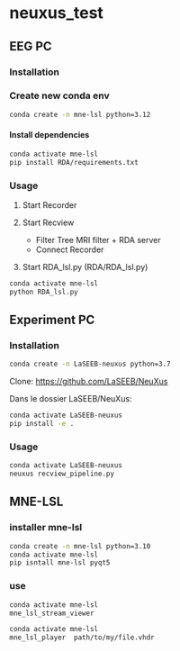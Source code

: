 # neuxus_test

## EEG PC

### Installation

### Create new conda env
```bash
conda create -n mne-lsl python=3.12
```
#### Install dependencies
```bash
conda activate mne-lsl
pip install RDA/requirements.txt
```

### Usage

1. Start Recorder

2. Start Recview
    - Filter Tree
        MRI filter + RDA server
    - Connect Recorder
3. Start RDA_lsl.py (RDA/RDA_lsl.py)
```bash
conda activate mne-lsl
python RDA_lsl.py
```

## Experiment PC

### Installation

```bash
conda create -n LaSEEB-neuxus python=3.7
```

Clone: https://github.com/LaSEEB/NeuXus

Dans le dossier LaSEEB/NeuXus:
```bash
conda activate LaSEEB-neuxus
pip install -e .
```

### Usage

```bash
conda activate LaSEEB-neuxus
neuxus recview_pipeline.py
```

## MNE-LSL

### installer mne-lsl
```bash
conda create -n mne-lsl python=3.10
conda activate mne-lsl
pip isntall mne-lsl pyqt5
```

### use
```bash
conda activate mne-lsl
mne_lsl_stream_viewer
```

```bash
conda activate mne-lsl
mne_lsl_player  path/to/my/file.vhdr
```

